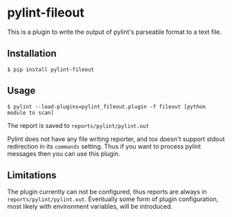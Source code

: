 # pylint-fileout

This is a plugin to write the output of pylint's parseable format to a text file.

## Installation

```
$ pip install pylint-fileout
```

## Usage

```
$ pylint --load-plugins=pylint_fileout.plugin -f fileout [python module to scan]
```

The report is saved to `reports/pylint/pylint.out`

Pylint does not have any file writing reporter, and tox doesn't support stdout redirection in its `commands` setting. Thus if you want to process pylint messages then you can use this plugin.

## Limitations

The plugin currently can not be configured, thus reports are always in `reports/pylint/pylint.out`. Eventually some form of plugin configuration, most likely with environment variables, will be introduced.

